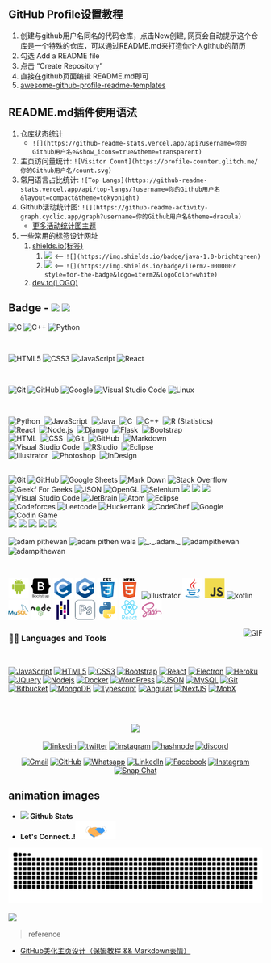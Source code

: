 ## GitHub Profile设置教程

1. 创建与github用户名同名的代码仓库，点击New创建, 网页会自动提示这个仓库是一个特殊的仓库，可以通过README.md来打造你个人github的简历
2. 勾选 Add a README file
3. 点击 “Create Repository”
4. 直接在github页面编辑 README.md即可
5. [awesome-github-profile-readme-templates](https://github.com/durgeshsamariya/awesome-github-profile-readme-templates/tree/master)

## README.md插件使用语法

1. [仓库状态统计](https://github.com/anuraghazra/github-readme-stats)
   - `![](https://github-readme-stats.vercel.app/api?username=你的Github用户名e&show_icons=true&theme=transparent)`
2. 主页访问量统计: `![Visitor Count](https://profile-counter.glitch.me/你的Github用户名/count.svg)`
3. 常用语言占比统计: `![Top Langs](https://github-readme-stats.vercel.app/api/top-langs/?username=你的Github用户名&layout=compact&theme=tokyonight)`
4. Github活动统计图: `![](https://github-readme-activity-graph.cyclic.app/graph?username=你的Github用户名&theme=dracula)`
   - [更多活动统计图主题](https://github.com/Ashutosh00710/github-readme-activity-graph)
5. 一些常用的标签设计网址
   1. [shields.io(标签)](https://shields.io/)
      1. ![](https://img.shields.io/badge/java-1.0-brightgreen)  <-- `![](https://img.shields.io/badge/java-1.0-brightgreen)`
      2. ![](https://img.shields.io/badge/iTerm2-000000?style=for-the-badge&logo=iterm2&logoColor=white)  <-- `![](https://img.shields.io/badge/iTerm2-000000?style=for-the-badge&logo=iterm2&logoColor=white)`
   2. [dev.to(LOGO)](https://dev.to/envoy_/150-badges-for-github-pnk)

## Badge - <img src = "https://github.com/7oSkaaa/7oSkaaa/blob/main/Images/Programming_Languages.gif?raw=true" width = 50px> <img src = "https://github.com/7oSkaaa/7oSkaaa/blob/main/Images/Front_End.gif?raw=true" width = 50px> 

![C](https://img.shields.io/badge/C%20-%232370ED.svg?style=for-the-badge&logo=c&logoColor=white)
![C++](https://img.shields.io/badge/C++%20-%2300599C.svg?style=for-the-badge&logo=c%2B%2B&logoColor=white)
![Python](https://img.shields.io/badge/Python%20-%2314354C.svg?style=for-the-badge&logo=python&logoColor=white)

<br>

![HTML5](https://img.shields.io/badge/HTML5%20-%23E34F26.svg?style=for-the-badge&logo=html5&logoColor=white)
![CSS3](https://img.shields.io/badge/CSS%20-%231572B6.svg?style=for-the-badge&logo=css3&logoColor=white)
![JavaScript](https://img.shields.io/badge/JavaScript%20-%23F7DF1E.svg?style=for-the-badge&logo=javascript&logoColor=black)
![React](https://img.shields.io/badge/react-%2361DAFB.svg?style=plastic&logo=React&logoColor=black")

<br>

![Git](https://img.shields.io/badge/git-%23F05033.svg?style=for-the-badge&logo=git&logoColor=white)
![GitHub](https://img.shields.io/badge/github-%23121011.svg?style=for-the-badge&logo=github&logoColor=white)
![Google](https://img.shields.io/badge/google-%234285F4.svg?style=for-the-badge&logo=google&logoColor=white)
![Visual Studio Code](https://img.shields.io/badge/Visual%20Studio%20Code-0078d7.svg?style=for-the-badge&logo=visual-studio-code&logoColor=white)
![Linux](https://img.shields.io/badge/Linux-FCC624?style=for-the-badge&logo=linux&logoColor=black) 

<br>

![Python](https://img.shields.io/badge/-Python-05122A?style=flat&logo=python)&nbsp;
![JavaScript](https://img.shields.io/badge/-JavaScript-05122A?style=flat&logo=javascript)&nbsp;
![Java](https://img.shields.io/badge/-Java-05122A?style=flat&logo=Java&logoColor=FFA518)&nbsp;
![C](https://img.shields.io/badge/-C-05122A?style=flat&logo=C&logoColor=A8B9CC)&nbsp;
![C++](https://img.shields.io/badge/-C++-05122A?style=flat&logo=C%2B%2B&logoColor=00599C)&nbsp;
![R (Statistics)](https://img.shields.io/badge/-R-05122A?style=flat&logo=R&logoColor=276DC3)\
![React](https://img.shields.io/badge/-React-05122A?style=flat&logo=react)&nbsp;
![Node.js](https://img.shields.io/badge/-Node.js-05122A?style=flat&logo=node.js)&nbsp;
![Django](https://img.shields.io/badge/-Django-05122A?style=flat&logo=django&logoColor=092E20)&nbsp;
![Flask](https://img.shields.io/badge/-Flask-05122A?style=flat&logo=flask)&nbsp;
![Bootstrap](https://img.shields.io/badge/-Bootstrap-05122A?style=flat&logo=bootstrap&logoColor=563D7C)\
![HTML](https://img.shields.io/badge/-HTML-05122A?style=flat&logo=HTML5)&nbsp;
![CSS](https://img.shields.io/badge/-CSS-05122A?style=flat&logo=CSS3&logoColor=1572B6)&nbsp;
![Git](https://img.shields.io/badge/-Git-05122A?style=flat&logo=git)&nbsp;
![GitHub](https://img.shields.io/badge/-GitHub-05122A?style=flat&logo=github)&nbsp;
![Markdown](https://img.shields.io/badge/-Markdown-05122A?style=flat&logo=markdown)\
![Visual Studio Code](https://img.shields.io/badge/-Visual%20Studio%20Code-05122A?style=flat&logo=visual-studio-code&logoColor=007ACC)&nbsp;
![RStudio](https://img.shields.io/badge/-RStudio-05122A?style=flat&logo=rstudio)&nbsp;
![Eclipse](https://img.shields.io/badge/-Eclipse-05122A?style=flat&logo=eclipse-ide&logoColor=2C2255)\
![Illustrator](https://img.shields.io/badge/-Illustrator-05122A?style=flat&logo=adobe-illustrator)&nbsp;
![Photoshop](https://img.shields.io/badge/-Photoshop-05122A?style=flat&logo=adobe-photoshop)&nbsp;
![InDesign](https://img.shields.io/badge/-InDesign-05122A?style=flat&logo=adobe-indesign)

<br>

<img alt="Git" src="https://img.shields.io/badge/Git%20-%23F05033.svg?style=plastic&logo=git&logoColor=white">
<img alt="GitHub" src="https://img.shields.io/badge/github-%23181717.svg?style=plastic&logo=github&logoColor=white">
<img alt="Google Sheets" src="https://img.shields.io/badge/Google%20Sheets%20-%2334A853.svg?style=plastic&logo=google%20sheets&logoColor=white">
<img alt="Mark Down" src="https://img.shields.io/badge/Markdown-000000?style=plastic&logo=markdown&logoColor=white">
<img alt="Stack Overflow" src="https://img.shields.io/badge/-Stack%20Overflow-FE7A16?style=plastic&logo=stack-overflow&logoColor=white">
<img alt="Geekf For Geeks" src="https://img.shields.io/badge/geeksforgeeks-%230F9D58.svg?style=plastic&logo=geeksforgeeks&logoColor=white">
<img alt="JSON" img src="https://img.shields.io/badge/json-%23000000.svg?style=plastic&logo=json&logoColor=white">
<img alt="OpenGL" src="https://img.shields.io/badge/opengl-%235586A4.svg?style=plastic&logo=opengl&logoColor=white">
<img alt="Selenium" src="https://img.shields.io/badge/selenium-%2343B02A.svg?&style=plastic&logo=selenium&logoColor=white">
<img src="https://img.shields.io/badge/latex-%23008080.svg?&style=plastic&logo=latex&logoColor=white" >
<img src="https://img.shields.io/badge/django-%23092E20.svg?&style=plastic&logo=django&logoColor=white" >
<img src="https://img.shields.io/badge/mysql-%234479A1.svg?&style=plastic&logo=mysql&logoColor=white">

<br>

<img alt="Visual Studio Code" src="https://img.shields.io/badge/Visual%20Studio%20Code-0078d7.svg?style=plastic&logo=visual-studio-code&logoColor=white">
<img alt="JetBrain" src="https://img.shields.io/badge/jetbrains-%23000000.svg?style=plastic&logo=jetbrains&logoColor=white">
<img alt="Atom" src="https://img.shields.io/badge/atom-%2366595C.svg?&style=plastic&logo=atom&logoColor=white">
<img alt="Eclipse" src="https://img.shields.io/badge/eclipse%20ide-%232C2255.svg?&style=plastic&logo=eclipse%20ide&logoColor=white">
    
<br>

<img alt = "Codeforces" src="https://img.shields.io/badge/codeforces%20-%231F8ACB.svg?style=plastic&logo=codeforces&logoColor=white">
<img alt = "Leetcode" src="https://img.shields.io/badge/leetcode%20-%23FFA116.svg?style=plastic&logo=leetcode&logoColor=black">
<img alt = "Huckerrank" src="https://img.shields.io/badge/hackerrank-%232EC866.svg?style=plastic&logo=hackerrank&logoColor=white">
<img alt = "CodeChef" src="https://img.shields.io/badge/codechef-%235B4638.svg?style=plastic&logo=codechef&logoColor=white">
<img alt = "Google" src="https://img.shields.io/badge/google-%234285F4.svg?style=plastic&logo=google&logoColor=white">
<img alt = "Codin Game" src="https://img.shields.io/badge/codingame-%23F2BB13.svg?&style=plastic&logo=codingame&logoColor=black">

<br>

<img src="https://img.shields.io/badge/Linux-FCC624?style=plastic&logo=linux&logoColor=black">
<img src="https://img.shields.io/badge/Ubuntu-E95420?style=plastic&logo=ubuntu&logoColor=white">
<img src="https://img.shields.io/badge/Windows-0078D6?style=plastic&logo=windows&logoColor=white">
<img src="https://img.shields.io/badge/pop!_os-%2348B9C7.svg?style=plastic&&logo=pop!_os&logoColor=white">
<img src="https://img.shields.io/badge/manjaro-%2335BF5C.svg?&style=plastic&logo=manjaro&logoColor=white">

<br>
<p align="left">
<img align="center"
      src="https://raw.githubusercontent.com/rahuldkjain/github-profile-readme-generator/master/src/images/icons/Social/linked-in-alt.svg" alt="adam pithewan" height="30" width="40" />
<img align="center"
      src="https://raw.githubusercontent.com/rahuldkjain/github-profile-readme-generator/master/src/images/icons/Social/facebook.svg"
      alt="adam pithen wala" height="30" width="40" />
<img align="center"
      src="https://raw.githubusercontent.com/rahuldkjain/github-profile-readme-generator/master/src/images/icons/Social/instagram.svg"
      alt="_._.adam._" height="30" width="40" />
<img align="center"
      src="https://raw.githubusercontent.com/rahuldkjain/github-profile-readme-generator/master/src/images/icons/Social/hackerrank.svg"
      alt="adampithewan" height="30" width="40" />
<img align="center"
      src="https://raw.githubusercontent.com/rahuldkjain/github-profile-readme-generator/master/src/images/icons/Social/twitter.svg"
      alt="adampithewan" height="30" width="40" />
</p>

<br>

<p align="left"> 
<img
      src="https://raw.githubusercontent.com/devicons/devicon/master/icons/android/android-original-wordmark.svg"
      alt="android" width="40" height="40" />
<img src="https://raw.githubusercontent.com/devicons/devicon/master/icons/bootstrap/bootstrap-plain-wordmark.svg"
      alt="bootstrap" width="40" height="40" />
<img src="https://raw.githubusercontent.com/devicons/devicon/master/icons/c/c-original.svg"
      alt="c" width="40" height="40" />
<img src="https://raw.githubusercontent.com/devicons/devicon/master/icons/cplusplus/cplusplus-original.svg"
      alt="cplusplus" width="40" height="40" /> 
<img
      src="https://raw.githubusercontent.com/devicons/devicon/master/icons/css3/css3-original-wordmark.svg" alt="css3"
      width="40" height="40" />
<img
      src="https://raw.githubusercontent.com/devicons/devicon/master/icons/html5/html5-original-wordmark.svg"
      alt="html5" width="40" height="40" /> 
<img
      src="https://www.vectorlogo.zone/logos/adobe_illustrator/adobe_illustrator-icon.svg" alt="illustrator" width="40"
      height="40" /> 
<img
      src="https://raw.githubusercontent.com/devicons/devicon/master/icons/java/java-original.svg" alt="java" width="40"
      height="40" />
<img
      src="https://raw.githubusercontent.com/devicons/devicon/master/icons/javascript/javascript-original.svg"
      alt="javascript" width="40" height="40" /> 
<img src="https://www.vectorlogo.zone/logos/kotlinlang/kotlinlang-icon.svg" alt="kotlin" width="40" height="40" />
<img
      src="https://raw.githubusercontent.com/devicons/devicon/master/icons/mysql/mysql-original-wordmark.svg"
      alt="mysql" width="40" height="40" />
<img
      src="https://raw.githubusercontent.com/devicons/devicon/master/icons/nodejs/nodejs-original-wordmark.svg"
      alt="nodejs" width="40" height="40" />
<img
      src="https://raw.githubusercontent.com/devicons/devicon/2ae2a900d2f041da66e950e4d48052658d850630/icons/pandas/pandas-original.svg"
      alt="pandas" width="40" height="40" />
<img
      src="https://raw.githubusercontent.com/devicons/devicon/master/icons/photoshop/photoshop-line.svg" alt="photoshop"
      width="40" height="40" /> 
<img
      src="https://raw.githubusercontent.com/devicons/devicon/master/icons/python/python-original.svg" alt="python"
      width="40" height="40" />
<img
      src="https://raw.githubusercontent.com/devicons/devicon/master/icons/react/react-original-wordmark.svg"
      alt="react" width="40" height="40" />
<img
      src="https://raw.githubusercontent.com/devicons/devicon/master/icons/sass/sass-original.svg" alt="sass" width="40"
      height="40" /> 
</p>

<img align="right" alt="GIF" src="https://media.giphy.com/media/836HiJc7pgzy8iNXCn/giphy.gif" />
  
### 👨‍💻 Languages and Tools

<br />

[![JavaScript](https://img.shields.io/badge/-JavaScript-black?style=flat&logo=javascript&link=https://github.com/honggzb)](https://github.com/honggzb) 
[![HTML5](https://img.shields.io/badge/-HTML5-E34F26?style=flat&logo=html5&logoColor=white&link=https://github.com/honggzb)](https://github.com/honggzb) 
[![CSS3](https://img.shields.io/badge/-CSS3-1572B6?style=flat&logo=css3&link=https://github.com/honggzb)](https://github.com/honggzb) 
[![Bootstrap](https://img.shields.io/badge/-Bootstrap-563D7C?style=flat&logo=bootstrap&link=https://github.com/honggzb)](https://github.com/honggzb) 
[![React](https://img.shields.io/badge/-React-black?style=flat&logo=react&link=https://github.com/honggzb)](https://github.com/honggzb) 
[![Electron](https://img.shields.io/badge/-Electron-gray?style=flat&logo=electron&link=https://github.com/honggzb)](https://github.com/honggzb) 
[![Heroku](https://img.shields.io/badge/-Heroku-gray?style=flat&logo=heroku&link=https://github.com/honggzb)](https://github.com/honggzb) 
[![JQuery](https://img.shields.io/badge/-JQuery-blue?style=flat&logo=jquery&link=https://github.com/honggzb)](https://github.com/honggzb) 
[![Nodejs](https://img.shields.io/badge/-Nodejs-green?style=flat&logo=Node.js&link=https://github.com/honggzb)](https://github.com/honggzb) 
[![Docker](https://img.shields.io/badge/-Docker-black?style=flat&logo=docker&link=https://github.com/honggzb)](https://github.com/honggzb) 
[![WordPress](https://img.shields.io/badge/-WordPress-blue?style=flat&logo=wordpress&link=https://github.com/honggzb)](https://github.com/honggzb) 
[![JSON](https://img.shields.io/badge/-json-02569B?style=flat&logo=json&link=https://github.com/honggzb)](https://github.com/honggzb)
[![MySQL](https://img.shields.io/badge/-MySQL-black?style=flat&logo=mysql&link=https://github.com/honggzb)](https://github.com/honggzb)
[![Git](https://img.shields.io/badge/-Git-black?style=flat&logo=git&link=https://github.com/honggzb)](https://github.com/honggzb) 
[![Bitbucket](https://img.shields.io/badge/-Bitbucket-blue?style=flat&logo=bitbucket&link=https://github.com/honggzb)](https://github.com/honggzb)
[![MongoDB](https://img.shields.io/badge/-MongoDB-FCA121?style=flat&logo=mongodb&link=https://github.com/honggzb)](https://gitlab.com/honggzb) 
[![Typescript](https://img.shields.io/badge/-TypeScript-white?style=flat&logo=typescript&link=https://github.com/honggzb)](https://github.com/honggzb)
[![Angular](https://img.shields.io/badge/-Angular-red?style=flat&logo=angular&link=https://github.com/honggzb)](https://github.com/honggzb) 
[![NextJS](https://img.shields.io/badge/-NextJS-black?style=flat&logo=nextjs&link=https://github.com/honggzb)](https://github.com/honggzb)
[![MobX](https://img.shields.io/badge/-MobX-gray?style=flat&logo=mobx&link=https://github.com/honggzb)](https://gitlab.com/honggzb) 


<br><br>

<!--tech stack icons-->
<p align="center">
  <a href="https://skillicons.dev">
    <img src="https://skillicons.dev/icons?i=git,aws,bootstrap,c,cpp,css,discord,docker,dynamodb,express,figma,firebase,github,html,idea,java,js,kotlin,linux,md,materialui,mongodb,mysql,nextjs,nodejs,postman,py,react,redux,tailwind,ts,vscode&perline=14" />
  </a>
</p>

<!--icons and links-->
<p align="center">
<a href="https://www.linkedin.com/in/1010nishant/" target="blank"><img align="center" src="https://user-images.githubusercontent.com/88904952/234979284-68c11d7f-1acc-4f0c-ac78-044e1037d7b0.png" alt="linkedin" height="50" width="50" /></a>
<a href="https://twitter.com/1010nishant" target="blank"><img align="center" src="https://user-images.githubusercontent.com/88904952/234980676-61bfb021-ecc8-48f7-88e6-34c1b06c4a58.png" alt="twitter" height="50" width="50" /></a> 
<a href="https://www.instagram.com/nishant.jangir.1010/" target="blank"><img align="center" src="https://user-images.githubusercontent.com/88904952/234981169-2dd1e58f-4b7e-468c-8213-034ba62156c3.png" alt="instagram" height="50" width="50" /></a>
<a href="https://1010nishant.hashnode.dev/" target="blank"><img align="center" src="https://user-images.githubusercontent.com/88904952/234982196-562aea17-5532-4550-8c08-1c7cb994a541.png" alt="hashnode" height="50" width="50" /></a>
<a href="https://discord.gg/UjwKkJsXsf" target="blank"><img align="center" src="https://user-images.githubusercontent.com/88904952/234982627-019fd336-6248-453c-9b05-97c13fd1d207.png" alt="discord" height="50" width="50" /></a>
</p>

<p align="center">
	<a href="mailto:xxx@gmail.com"><img img src="https://img.shields.io/badge/gmail-%23EA4335.svg?style=plastic&logo=gmail&logoColor=white" alt="Gmail"/></a>
	<a href="https://github.com/xxx"><img src="https://img.shields.io/badge/github-%23181717.svg?style=plastic&logo=github&logoColor=white" alt="GitHub"/></a>
	<a href="https://wa.me/xxx"><img src="https://img.shields.io/badge/whatsapp-%2325D366.svg?style=plastic&logo=whatsapp&logoColor=white" alt="Whatsapp"/></a>
	<a href="https://www.linkedin.com/in/xxx/"><img src="https://img.shields.io/badge/linkedin-%230A66C2.svg?style=plastic&logo=linkedin&logoColor=white" alt="LinkedIn"/></a>
	<a href="https://www.facebook.com/xxx"><img src="https://img.shields.io/badge/facebook-%231877F2.svg?style=plastic&logo=facebook&logoColor=white" alt="Facebook"/></a>
	<a href="https://www.instagram.com/xxx/"><img src="https://img.shields.io/badge/instagram-%23E4405F.svg?style=plastic&logo=instagram&logoColor=white" alt="Instagram"/></a>
	<a href="https://msng.link/o/?xxx"><img src="https://img.shields.io/badge/snapchat-%23FFFC00.svg?style=plastic&logo=snapchat&logoColor=black" alt="Snap Chat"/></a>
</p>

## animation images

- <img src="https://media.giphy.com/media/iY8CRBdQXODJSCERIr/giphy.gif" width="35"><b> Github Stats </b>
- <b> Let's Connect..!</b><img src="https://github.com/0xAbdulKhalid/0xAbdulKhalid/raw/main/assets/mdImages/handshake.gif" width ="80">

<!--- snake -->
<div align="center">
  <img  src="./images/grid-snake.svg"
       alt="snake" /></a>
</div>

<br>
<img src="https://user-images.githubusercontent.com/73097560/115834477-dbab4500-a447-11eb-908a-139a6edaec5c.gif">
<br>

> reference
- [GitHub美化主页设计（保姆教程 && Markdown表情）](https://blog.csdn.net/qq_44231797/article/details/129251980)
